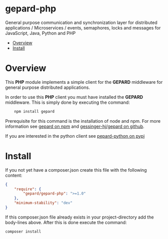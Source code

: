 # gepard-php
General purpose communication and synchronization layer for distributed applications / Microservices / events, semaphores, locks and messages for JavaScript, Java, Python and PHP

<!-- MarkdownTOC -->

- [Overview](#overview)
- [Install](#install)

<!-- /MarkdownTOC -->

# Overview
This __PHP__ module implements a simple client for the __GEPARD__ middleware for general purpose distributed applications.

In order to use this __PHP__ client you must have installed the __GEPARD__ middleware.
This is simply done by executing the command:

```bash
	npm install gepard
```

Prerequisite for this command is the installation of node and npm.
For more information see [gepard on npm](https://www.npmjs.com/package/gepard) and [gessinger-hj/gepard on github](https://github.com/gessinger-hj/gepard).

If you are interested in the python client see [pepard-python on pypi](https://pypi.python.org/pypi/gepard-python)

# Install
If you not yet have a composer.json create this file with the following content:
```json
{
    "require": {
        "gepard/gepard-php": ">=1.0"
    },
    "minimum-stability": "dev" 
}
```
If this composer.json file already exists in your project-directory add the body-lines above.
After this is done execute the command:
```bash
composer install
```

